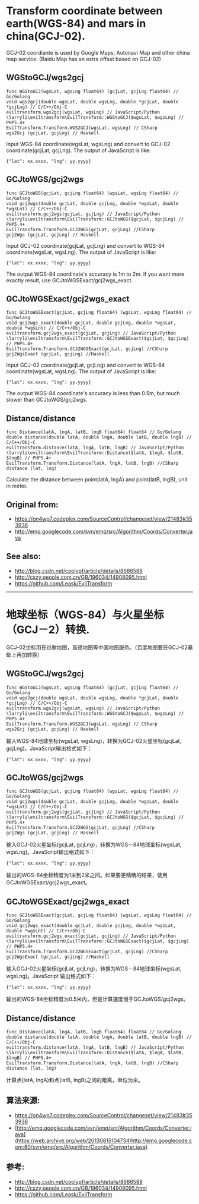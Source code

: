 # Transform coordinate between earth(WGS-84) and mars in china(GCJ-02).

GCJ-02 coordiante is used by Google Maps, Autonavi Map and other china map service. (Baidu Map has an extra offset based on GCJ-02)

## WGStoGCJ/wgs2gcj

	func WGStoGCJ(wgsLat, wgsLng float64) (gcjLat, gcjLng float64) // Go/Golang
	void wgs2gcj(double wgsLat, double wgsLng, double *gcjLat, double *gcjLng) // C/C++/Obj-C
	eviltransform.wgs2gcj(wgsLat, wgsLng) // JavaScript/Python
	\larryli\eviltransform\EvilTransform::WGStoGCJ($wgsLat, $wgsLng) // PHP5.4+
	EvilTransform.Transform.WGS2GCJ(wgsLat, wgsLng) // CSharp
	wgs2Gcj (gcjLat, gcjLng) // Haskell

Input WGS-84 coordinate(wgsLat, wgsLng) and convert to GCJ-02 coordinate(gcjLat, gcjLng). The output of JavaScript is like:

	{"lat": xx.xxxx, "lng": yy.yyyy}

## GCJtoWGS/gcj2wgs

	func GCJtoWGS(gcjLat, gcjLng float64) (wgsLat, wgsLng float64) // Go/Golang
	void gcj2wgs(double gcjLat, double gcjLng, double *wgsLat, double *wgsLnt) // C/C++/Obj-C
	eviltransform.gcj2wgs(gcjLat, gcjLng) // JavaScript/Python
	\larryli\eviltransform\EvilTransform::GCJtoWGS($gcjLat, $gcjLng) // PHP5.4+
	EvilTransform.Transform.GCJ2WGS(gcjLat, gcjLng) //CSharp
	gcj2Wgs (gcjLat, gcjLng) // Haskell

Input GCJ-02 coordinate(gcjLat, gcjLng) and convert to WGS-84 coordinate(wgsLat, wgsLng). The output of JavaScript is like:

	{"lat": xx.xxxx, "lng": yy.yyyy}

The output WGS-84 coordinate's accuracy is 1m to 2m. If you want more exactly result, use GCJtoWGSExact/gcj2wgs_exact.

## GCJtoWGSExact/gcj2wgs_exact

	func GCJtoWGSExact(gcjLat, gcjLng float64) (wgsLat, wgsLng float64) // Go/Golang
	void gcj2wgs_exact(double gcjLat, double gcjLng, double *wgsLat, double *wgsLnt) // C/C++/Obj-C
	eviltransform.gcj2wgs_exact(gcjLat, gcjLng) // JavaScript/Python
	\larryli\eviltransform\EvilTransform::GCJtoWGSExact($gcjLat, $gcjLng) // PHP5.4+
	EvilTransform.Transform.GCJ2WGSExact(gcjLat, gcjLng) //CSharp
	gcj2WgsExact (gcjLat, gcjLng) //Haskell

Input GCJ-02 coordinate(gcjLat, gcjLng) and convert to WGS-84 coordinate(wgsLat, wgsLng). The output of JavaScript is like:

	{"lat": xx.xxxx, "lng": yy.yyyy}

The output WGS-84 coordinate's accuracy is less than 0.5m, but much slower than GCJtoWGS/gcj2wgs.

## Distance/distance

	func Distance(latA, lngA, latB, lngB float64) float64 // Go/Golang
	double distance(double latA, double lngA, double latB, double lngB) // C/C++/Obj-C
	eviltransform.distance(latA, lngA, latB, lngB) // JavaScript/Python
	\larryli\eviltransform\EvilTransform::Distance($latA, $lngA, $latB, $lngB) // PHP5.4+
	EvilTransform.Transform.Distance(latA, lngA, latB, lngB) //CSharp
	distance (lat, lng)

Calculate the distance between point(latA, lngA) and point(latB, lngB), unit in meter.

## Original from:

 - https://on4wp7.codeplex.com/SourceControl/changeset/view/21483#353936
 - http://emq.googlecode.com/svn/emq/src/Algorithm/Coords/Converter.java

## See also:

 - http://blog.csdn.net/coolypf/article/details/8686588
 - http://cxzy.people.com.cn/GB/196034/14908095.html
 - https://github.com/Leask/EvilTransform

---

# 地球坐标（WGS-84）与火星坐标（GCJ－2）转换.

GCJ-02坐标用在谷歌地图，高德地图等中国地图服务。（百度地图要在GCJ-02基础上再加转换）

## WGStoGCJ/wgs2gcj

	func WGStoGCJ(wgsLat, wgsLng float64) (gcjLat, gcjLng float64) // Go/Golang
	void wgs2gcj(double wgsLat, double wgsLng, double *gcjLat, double *gcjLng) // C/C++/Obj-C
	eviltransform.wgs2gcj(wgsLat, wgsLng) // JavaScript/Python
	\larryli\eviltransform\EvilTransform::WGStoGCJ($wgsLat, $wgsLng) // PHP5.4+
	EvilTransform.Transform.WGS2GCJ(wgsLat, wgsLng) // CSharp
	wgs2Gcj (gcjLat, gcjLng) // Haskell

输入WGS-84地球坐标(wgsLat, wgsLng)，转换为GCJ-02火星坐标(gcjLat, gcjLng)。JavaScript输出格式如下：

	{"lat": xx.xxxx, "lng": yy.yyyy}

## GCJtoWGS/gcj2wgs

	func GCJtoWGS(gcjLat, gcjLng float64) (wgsLat, wgsLng float64) // Go/Golang
	void gcj2wgs(double gcjLat, double gcjLng, double *wgsLat, double *wgsLnt) // C/C++/Obj-C
	eviltransform.gcj2wgs(gcjLat, gcjLng) // JavaScript/Python
	\larryli\eviltransform\EvilTransform::GCJtoWGS($gcjLat, $gcjLng) // PHP5.4+
	EvilTransform.Transform.GCJ2WGS(gcjLat, gcjLng) //CSharp
	gcj2Wgs (gcjLat, gcjLng) // Haskell

输入GCJ-02火星坐标(gcjLat, gcjLng)，转换为WGS－84地球坐标(wgsLat, wgsLng)。JavaScript输出格式如下：

	{"lat": xx.xxxx, "lng": yy.yyyy}

输出的WGS-84坐标精度为1米到2米之间。如果要更精确的结果，使用GCJtoWGSExact/gcj2wgs_exact。

## GCJtoWGSExact/gcj2wgs_exact

	func GCJtoWGSExact(gcjLat, gcjLng float64) (wgsLat, wgsLng float64) // Go/Golang
	void gcj2wgs_exact(double gcjLat, double gcjLng, double *wgsLat, double *wgsLnt) // C/C++/Obj-C
	eviltransform.gcj2wgs_exact(gcjLat, gcjLng) // JavaScript/Python
	\larryli\eviltransform\EvilTransform::GCJtoWGSExact($gcjLat, $gcjLng) // PHP5.4+
	EvilTransform.Transform.GCJ2WGSExact(gcjLat, gcjLng) //CSharp
	gcj2WgsExact (gcjLat, gcjLng) //Haskell

输入GCJ-02火星坐标(gcjLat, gcjLng)，转换为WGS－84地球坐标(wgsLat, wgsLng)。JavaScript 输出格式如下：

	{"lat": xx.xxxx, "lng": yy.yyyy}

输出的WGS-84坐标精度为0.5米内，但是计算速度慢于GCJtoWGS/gcj2wgs。

## Distance/distance

	func Distance(latA, lngA, latB, lngB float64) float64 // Go/Golang
	double distance(double latA, double lngA, double latB, double lngB) // C/C++/Obj-C
	eviltransform.distance(latA, lngA, latB, lngB) // JavaScript/Python
	\larryli\eviltransform\EvilTransform::Distance($latA, $lngA, $latB, $lngB) // PHP5.4+
	EvilTransform.Transform.Distance(latA, lngA, latB, lngB) //CSharp
	distance (lat, lng)

计算点(latA, lngA)和点(latB, lngB)之间的距离，单位为米。


## 算法来源:

 - https://on4wp7.codeplex.com/SourceControl/changeset/view/21483#353936
 - [http://emq.googlecode.com/svn/emq/src/Algorithm/Coords/Converter.java](https://web.archive.org/web/20130815104734/http://emq.googlecode.com:80/svn/emq/src/Algorithm/Coords/Converter.java)

## 参考:

 - http://blog.csdn.net/coolypf/article/details/8686588
 - http://cxzy.people.com.cn/GB/196034/14908095.html
 - https://github.com/Leask/EvilTransform
